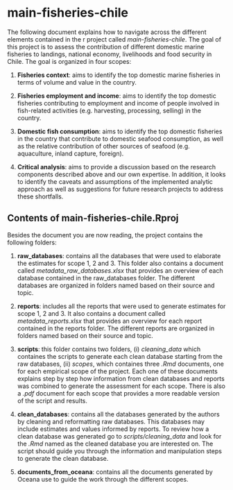 # main-fisheries-chile

The following document explains how to navigate across the different elements contained in the r project called *main-fisheries-chile*. The goal of this project is to assess the contribution of different domestic marine fisheries to landings, national economy, livelihoods and food security in Chile. The goal is organized in four scopes:

1) **Fisheries context**: aims to identify the top domestic marine fisheries in terms of volume and value in the country. 

2) **Fisheries employment and income**: aims to identify the top domestic fisheries contributing to employment and income of people involved in fish-related activities (e.g. harvesting, processing, selling) in the country. 

3) **Domestic fish consumption**: aims to identify the top domestic fisheries in the country that contribute to domestic seafood consumption, as well as the relative contribution of other sources of seafood (e.g. aquaculture, inland capture, foreign).  

4) **Critical analysis**: aims to provide a discussion based on the research components described above and our own expertise. In addition, it looks to identify the caveats and assumptions of the implemented analytic approach as well as suggestions for future research projects to address these shortfalls.

## Contents of main-fisheries-chile.Rproj

Besides the document you are now reading, the project contains the following folders:

1) **raw_databases**: contains all the databases that were used to elaborate the estimates for scope 1, 2 and 3. This folder also contains a document called *metadata_raw_databases.xlsx* that provides an overview of each database contained in the raw_databases folder. The different databases are organized in folders named based on their source and topic. 

2) **reports**: includes all the reports that were used to generate estimates for scope 1, 2 and 3. It also contains a document called *metadata_reports.xlsx* that provides an overview for each report contained in the reports folder. The different reports are organized in folders named based on their source and topic. 

3) **scripts**: this folder contains two folders, (i) *cleaning_data* which containes the scripts to generate each clean database starting from the raw databases, (ii) *scopes*, which containes three *.Rmd* documents, one for each empirical scope of the project. Each one of these documents explains step by step how information from clean databases and reports was combined to generate the assessment for each scope. There is also a *.pdf* document for each scope that provides a more readable version of the script and results. 

4) **clean_databases**: contains all the databases generated by the authors by cleaning and reformatting raw databases. This databases may include estimates and values informed by reports. To review how a clean database was generated go to *scripts/cleaning_data* and look for the *.Rmd* named as the cleaned database you are interested on. The script should guide you through the information and manipulation steps to generate the clean database. 

5) **documents_from_oceana**: contains all the documents generated by Oceana use to guide the work through the different scopes. 

